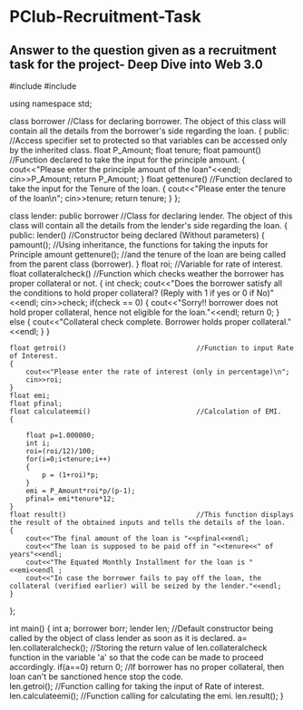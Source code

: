 # PClub-Recruitment-Task

## Answer to the question given as a recruitment task for the project- Deep Dive into Web 3.0

#include <iostream>
#include <string>

using namespace std;

class borrower                                   //Class for declaring borrower. The object of this class will contain all the details from the borrower's side regarding the loan.
{
    public:                                      //Access specifier set to protected so that variables can be accessed only by the inherited class.
    float P_Amount;
    float tenure;
    float pamount()                              //Function declared to take the input for the principle amount.
    {
        cout<<"Please enter the principle amount of the loan"<<endl;
        cin>>P_Amount;
        return P_Amount;
    }
    float gettenure()                            //Function declared to take the input for the Tenure of the loan.
    {
        cout<<"Please enter the tenure of the loan\n";
        cin>>tenure;
        return tenure;
    }
};

class lender: public borrower                    //Class for declaring lender. The object of this class will contain all the details from the lender's side regarding the loan.
{
    public:
    lender()                                     //Constructor being declared (Without parameters)
    {
        pamount();                               //Using inheritance, the functions for taking the inputs for Principle amount
        gettenure();                             //and the tenure of the loan are being called from the parent class (borrower). 
    }
    float roi;                                   //Variable for rate of interest.
    float collateralcheck()                      //Function which checks weather the borrower has proper collateral or not.
    {
        int check;
        cout<<"Does the borrower satisfy all the conditions to hold proper collateral? (Reply with 1 if yes or 0 if No)"<<endl;
        cin>>check;
        if(check == 0)
        {
            cout<<"Sorry!! borrower does not hold proper collateral, hence not eligible for the loan."<<endl;
            return 0;
        }
        else
        {
            cout<<"Collateral check complete. Borrower holds proper collateral."<<endl;
        }
    }

    float getroi()                                //Function to input Rate of Interest.
    {
        cout<<"Please enter the rate of interest (only in percentage)\n";
        cin>>roi;
    }
    float emi;
    float pfinal;
    float calculateemi()                          //Calculation of EMI.
    {

        float p=1.000000;
        int i;
        roi=(roi/12)/100;
        for(i=0;i<tenure;i++)
        {
            p = (1+roi)*p;
        }
        emi = P_Amount*roi*p/(p-1);
        pfinal= emi*tenure*12;
    }
    float result()                                //This function displays the result of the obtained inputs and tells the details of the loan. 
    {
        cout<<"The final amount of the loan is "<<pfinal<<endl;
        cout<<"The loan is supposed to be paid off in "<<tenure<<" of years"<<endl;
        cout<<"The Equated Monthly Installment for the loan is "<<emi<<endl ;
        cout<<"In case the borrower fails to pay off the loan, the collateral (verified earlier) will be seized by the lender."<<endl;
    }
};

int main()
{
    int a;
    borrower borr;
    lender len;                                   //Default constructor being called by the object of class lender as soon as it is declared.
    a= len.collateralcheck();                     //Storing the return value of len.collateralcheck function in the variable 'a' so that the code can be made to proceed accordingly.
    if(a==0) return 0;                            //If borrower has no proper collateral, then loan can't be sanctioned hence stop the code.                  
    len.getroi();                                 //Function calling for taking the input of Rate of interest.
    len.calculateemi();                           //Function calling for calculating the emi.
    len.result();
}
